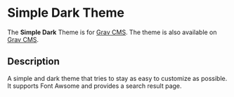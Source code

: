 # Simple Dark Theme

The **Simple Dark** Theme is for [Grav CMS](http://github.com/getgrav/grav). The theme is also available on [Grav CMS](https://github.com/magaxel/Simple-Dark).

## Description

A simple and dark theme that tries to stay as easy to customize as possible. It supports Font Awsome and provides a search result page.
